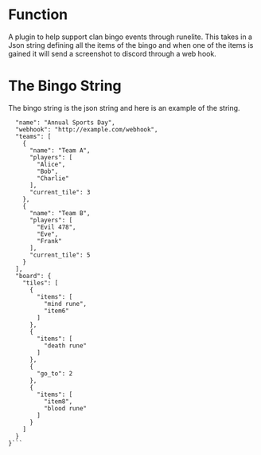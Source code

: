# Function
A plugin to help support clan bingo events through runelite. This takes in a Json string defining all the items of the bingo and when one of the items is gained it will send a screenshot to discord through a web hook.

# The Bingo String
The bingo string is the json string and here is an example of the string.
```{
  "name": "Annual Sports Day",
  "webhook": "http://example.com/webhook",
  "teams": [
    {
      "name": "Team A",
      "players": [
        "Alice",
        "Bob",
        "Charlie"
      ],
      "current_tile": 3
    },
    {
      "name": "Team B",
      "players": [
        "Evil 478",
        "Eve",
        "Frank"
      ],
      "current_tile": 5
    }
  ],
  "board": {
    "tiles": [
      {
        "items": [
          "mind rune",
          "item6"
        ]
      },
      {
        "items": [
          "death rune"
        ]
      },
      {
        "go_to": 2
      },
      {
        "items": [
          "item8",
          "blood rune"
        ]
      }
    ]
  }
}```